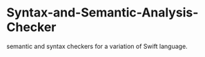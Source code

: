 # Syntax-and-Semantic-Analysis-Checker

semantic and syntax checkers for a variation of Swift language.
